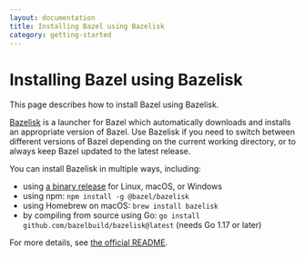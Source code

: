 ```yaml
---
layout: documentation
title: Installing Bazel using Bazelisk
category: getting-started
---
```


# Installing Bazel using Bazelisk

This page describes how to install Bazel using Bazelisk.

[Bazelisk](https://github.com/bazelbuild/bazelisk) is a launcher for Bazel which
automatically downloads and installs an appropriate version of Bazel. Use
Bazelisk if you need to switch between different versions of Bazel depending on
the current working directory, or to always keep Bazel updated to the latest
release.

You can install Bazelisk in multiple ways, including:

* using [a binary release](https://github.com/bazelbuild/bazelisk/releases) for
  Linux, macOS, or Windows
* using npm: `npm install -g @bazel/bazelisk`
* using Homebrew on macOS: `brew install bazelisk`
* by compiling from source using Go: `go install github.com/bazelbuild/bazelisk@latest` (needs Go 1.17 or later)

For more details, see
[the official README](https://github.com/bazelbuild/bazelisk/blob/master/README.md).
